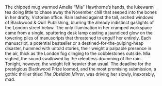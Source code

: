 The chipped mug warmed Amelia “Mia” Hawthorne’s hands, the lukewarm tea doing little to chase away the November chill that seeped into the bones in her drafty, Victorian office. Rain lashed against the tall, arched windows of Blackwood & Quill Publishing, blurring the already indistinct gaslights of the London street below.  The only illumination in her cramped workspace came from a single, sputtering desk lamp casting a jaundiced glow on the towering piles of manuscripts that threatened to engulf her entirely.  Each manuscript, a potential bestseller or a destined-for-the-pulping-heap disaster, hummed with untold stories, their weight a palpable presence in the air, thick as the London fog clinging to the cobblestones outside.  Mia sighed, the sound swallowed by the relentless drumming of the rain. Tonight, however, the weight felt heavier than usual.  The deadline for the prestigious Blackwood Prize loomed, and the most promising submission, a gothic thriller titled *The Obsidian Mirror*,  was driving her slowly, inexorably, mad.

